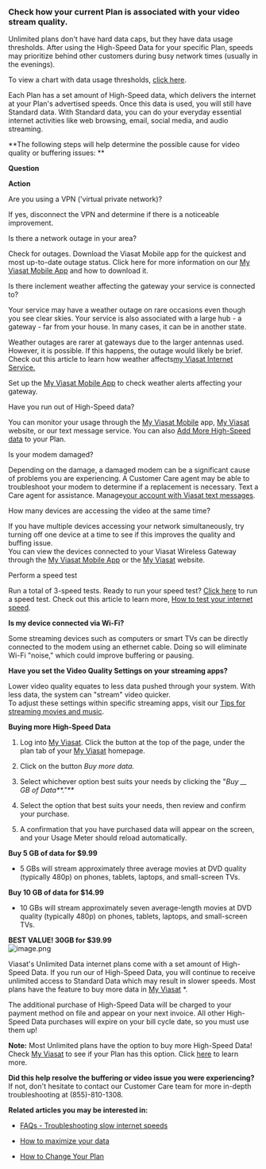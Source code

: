 ### **Check how your current Plan is associated with your video stream quality.**

Unlimited plans don't have hard data caps, but they have data usage thresholds. After using the High-Speed Data for your specific Plan, speeds may prioritize behind other customers during busy network times (usually in the evenings).   
  
To view a chart with data usage thresholds, [click here](https://help.viasat.com/s/article/FAQ-s-Viasat-Unlimited-Plans).  
  
Each Plan has a set amount of High-Speed data, which delivers the internet at your Plan's advertised speeds. Once this data is used, you will still have Standard data. With Standard data, you can do your everyday essential internet activities like web browsing, email, social media, and audio streaming.  

**The following steps will help determine the possible cause for video quality or buffering issues: **

**Question**

**Action**

Are you using a VPN ('virtual private network)?

If yes, disconnect the VPN and determine if there is a noticeable improvement.

Is there a network outage in your area? 

Check for outages. Download the Viasat Mobile app for the quickest and most up-to-date outage status. Click here for more information on our [My Viasat Mobile App](https://help.viasat.com/s/article/Manage-your-service-with-the-MyViasat-Mobile-App?language=en_US&r=200&ui-knowledge-components-aura-actions.KnowledgeArticleVersionCreateDraftFromOnlineAction.createDraftFromOnlineArticle=1) and how to download it. 

Is there inclement weather affecting the gateway your service is connected to?

Your service may have a weather outage on rare occasions even though you see clear skies. Your service is also associated with a large hub - a gateway - far from your house. In many cases, it can be in another state.  
  
Weather outages are rarer at gateways due to the larger antennas used. However, it is possible. If this happens, the outage would likely be brief. Check out this article to learn how weather affects[my Viasat Internet Service.](https://help.viasat.com/#)  
  
Set up the [My Viasat Mobile App](https://help.viasat.com/s/article/Manage-your-service-with-the-MyViasat-Mobile-App?language=en_US&r=200&ui-knowledge-components-aura-actions.KnowledgeArticleVersionCreateDraftFromOnlineAction.createDraftFromOnlineArticle=1) to check weather alerts affecting your gateway. 

Have you run out of High-Speed data?

You can monitor your usage through the [My Viasat Mobile](https://help.viasat.com/s/article/Manage-your-service-with-the-MyViasat-Mobile-App) app, [My Viasat](http://my.viasat.com/) website, or our text message service. You can also [Add More High-Speed data](https://help.viasat.com/s/article/New-Unlimited-Data-plan-buy-more-option) to your Plan. 

Is your modem damaged?

Depending on the damage, a damaged modem can be a significant cause of problems you are experiencing. A Customer Care agent may be able to troubleshoot your modem to determine if a replacement is necessary. Text a Care agent for assistance. Manage[your account with Viasat text messages](https://help.viasat.com/s/article/Viasat-text-messages).

How many devices are accessing the video at the same time?

If you have multiple devices accessing your network simultaneously, try turning off one device at a time to see if this improves the quality and buffing issue.   
You can view the devices connected to your Viasat Wireless Gateway through the [My Viasat Mobile App](https://help.viasat.com/s/article/Manage-your-service-with-the-MyViasat-Mobile-App) or the [My Viasat](http://my.viasat.com/) website.

Perform a speed test

Run a total of 3-speed tests. Ready to run your speed test? [Click here](https://www.speedtest.net/) to run a speed test. Check out this article to learn more, [How to test your internet speed](https://help.viasat.com/s/article/Test-your-internet-speed?language=en_US&r=704&ui-knowledge-components-aura-actions.KnowledgeArticleVersionCreateDraftFromOnlineAction.createDraftFromOnlineArticle=1).

**Is my device connected via Wi-Fi?**

Some streaming devices such as computers or smart TVs can be directly connected to the modem using an ethernet cable. Doing so will eliminate Wi-Fi "noise," which could improve buffering or pausing.

**Have you set the Video Quality Settings on your streaming apps?**

Lower video quality equates to less data pushed through your system. With less data, the system can "stream" video quicker.  
To adjust these settings within specific streaming apps, visit our [Tips for streaming movies and music](https://help.viasat.com/s/article/Tips-for-streaming).

  
**Buying more High-Speed Data**

1. Log into [My Viasat](http://my.viasat.com/). Click the button at the top of the page, under the plan tab of your [My Viasat](http://my.viasat.com/) homepage.

2. Click on the button _Buy more data._

3. Select whichever option best suits your needs by clicking the "_Buy \_\_ GB of Data**."**_ 

4. Select the option that best suits your needs, then review and confirm your purchase.

5. A confirmation that you have purchased data will appear on the screen, and your Usage Meter should reload automatically. 

**Buy 5 GB of data for $9.99**

* 5 GBs will stream approximately three average movies at DVD quality (typically 480p) on phones, tablets, laptops, and small-screen TVs.

**Buy 10 GB of data for $14.99**

* 10 GBs will stream approximately seven average-length movies at DVD quality (typically 480p) on phones, tablets, laptops, and small-screen TVs.

**BEST VALUE! 30GB for $39.99**  
![image.png](https://help.viasat.com/servlet/rtaImage?eid=ka03k00000111Xw&feoid=00N3k00000IOlrz&refid=0EM3k000001TMMP)

Viasat's Unlimited Data internet plans come with a set amount of High-Speed Data. If you run our of High-Speed Data, you will continue to receive unlimited access to Standard Data which may result in slower speeds. Most plans have the feature to buy more data in [My Viasat](http://my.viasat.com/) \*.   

The additional purchase of High-Speed Data will be charged to your payment method on file and appear on your next invoice. All other High-Speed Data purchases will expire on your bill cycle date, so you must use them up!  
  
**Note:** Most Unlimited plans have the option to buy more High-Speed Data! Check [My Viasat](http://my.viasat.com/) to see if your Plan has this option. Click [here](https://help.viasat.com/s/article/New-Unlimited-Data-plan-buy-more-option) to learn more. 

  
**Did this help resolve the buffering or video issue you were experiencing?**  
If not, don't hesitate to contact our Customer Care team for more in-depth troubleshooting at (855)-810-1308.

  
  
**Related articles you may be interested in:**

* [FAQs - Troubleshooting slow internet speeds](https://help.viasat.com/s/article/FAQ-Troubleshooting-slow-internet-speeds?language=en_US&r=93&ui-knowledge-components-aura-actions.KnowledgeArticleVersionCreateDraftFromOnlineAction.createDraftFromOnlineArticle=1)

* [How to maximize your data](https://help.viasat.com/s/article/How-to-maximize-your-data?language=en_US&r=484&ui-knowledge-components-aura-actions.KnowledgeArticleVersionCreateDraftFromOnlineAction.createDraftFromOnlineArticle=1)

* [How to Change Your Plan](https://help.viasat.com/s/article/How-to-Change-Your-Plan?language=en_US&r=484&ui-knowledge-components-aura-actions.KnowledgeArticleVersionCreateDraftFromOnlineAction.createDraftFromOnlineArticle=1)